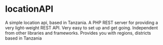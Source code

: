 # locationAPI
A simple location api, based in Tanzania.
A PHP REST server for providing a very light-weight REST API. Very easy to set up and get going. 
Independent from other libraries and frameworks. Provides you with regions, districts based in Tanzania
